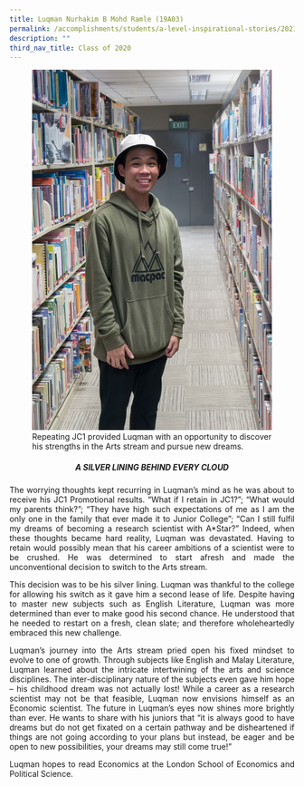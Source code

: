 ```yaml
---
title: Luqman Nurhakim B Mohd Ramle (19A03)
permalink: /accomplishments/students/a-level-inspirational-stories/2021/nurhakim/
description: ""
third_nav_title: Class of 2020
---
```

<figure>
<img src="/images/Luqman%20Nurhakim%20B%20Mohd%20Ramle.jpg">
<figcaption>Repeating JC1 provided Luqman with an opportunity to discover his strengths in the Arts stream and pursue new dreams.</figcaption></figure>

<div align=justify>

<center><h5>A SILVER LINING BEHIND EVERY CLOUD</h5></center>

<p>
The worrying thoughts kept recurring in Luqman’s mind as he was about to receive his JC1 Promotional results. “What if I retain in JC1?”; “What would my parents think?”; “They have high such expectations of me as I am the only one in the family that ever made it to Junior College”; “Can I still fulfil my dreams of becoming a research scientist with A*Star?” Indeed, when these thoughts became hard reality, Luqman was devastated. Having to retain would possibly mean that his career ambitions of a scientist were to be crushed. He was determined to start afresh and made the unconventional decision to switch to the Arts stream.</p>

<p>
This decision was to be his silver lining. Luqman was thankful to the college for allowing his switch as it gave him a second lease of life. Despite having to master new subjects such as English Literature, Luqman was more determined than ever to make good his second chance. He understood that he needed to restart on a fresh, clean slate; and therefore wholeheartedly embraced this new challenge.</p>

<p>
Luqman’s journey into the Arts stream pried open his fixed mindset to evolve to one of growth. Through subjects like English and Malay Literature, Luqman learned about the intricate intertwining of the arts and science disciplines. The inter-disciplinary nature of the subjects even gave him hope – his childhood dream was not actually lost! While a career as a research scientist may not be that feasible, Luqman now envisions himself as an Economic scientist. The future in Luqman’s eyes now shines more brightly than ever. He wants to share with his juniors that “it is always good to have dreams but do not get fixated on a certain pathway and be disheartened if things are not going according to your plans but instead, be eager and be open to new possibilities, your dreams may still come true!”</p>

<p>
Luqman hopes to read Economics at the London School of Economics and Political Science.</p>